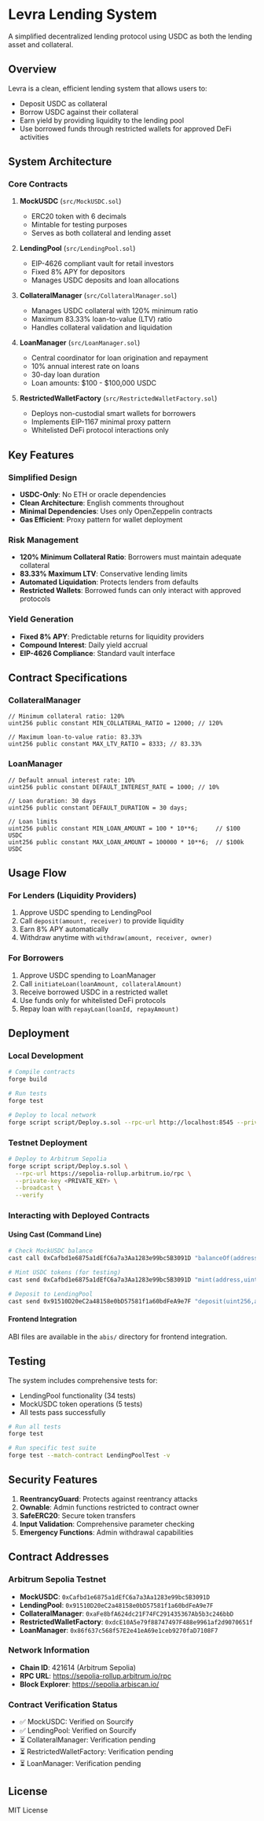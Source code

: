 # Levra Lending System

A simplified decentralized lending protocol using USDC as both the lending asset and collateral.

## Overview

Levra is a clean, efficient lending system that allows users to:
- Deposit USDC as collateral
- Borrow USDC against their collateral
- Earn yield by providing liquidity to the lending pool
- Use borrowed funds through restricted wallets for approved DeFi activities

## System Architecture

### Core Contracts

1. **MockUSDC** (`src/MockUSDC.sol`)
   - ERC20 token with 6 decimals
   - Mintable for testing purposes
   - Serves as both collateral and lending asset

2. **LendingPool** (`src/LendingPool.sol`)
   - EIP-4626 compliant vault for retail investors
   - Fixed 8% APY for depositors
   - Manages USDC deposits and loan allocations

3. **CollateralManager** (`src/CollateralManager.sol`)
   - Manages USDC collateral with 120% minimum ratio
   - Maximum 83.33% loan-to-value (LTV) ratio
   - Handles collateral validation and liquidation

4. **LoanManager** (`src/LoanManager.sol`)
   - Central coordinator for loan origination and repayment
   - 10% annual interest rate on loans
   - 30-day loan duration
   - Loan amounts: $100 - $100,000 USDC

5. **RestrictedWalletFactory** (`src/RestrictedWalletFactory.sol`)
   - Deploys non-custodial smart wallets for borrowers
   - Implements EIP-1167 minimal proxy pattern
   - Whitelisted DeFi protocol interactions only

## Key Features

### Simplified Design
- **USDC-Only**: No ETH or oracle dependencies
- **Clean Architecture**: English comments throughout
- **Minimal Dependencies**: Uses only OpenZeppelin contracts
- **Gas Efficient**: Proxy pattern for wallet deployment

### Risk Management
- **120% Minimum Collateral Ratio**: Borrowers must maintain adequate collateral
- **83.33% Maximum LTV**: Conservative lending limits
- **Automated Liquidation**: Protects lenders from defaults
- **Restricted Wallets**: Borrowed funds can only interact with approved protocols

### Yield Generation
- **Fixed 8% APY**: Predictable returns for liquidity providers
- **Compound Interest**: Daily yield accrual
- **EIP-4626 Compliance**: Standard vault interface

## Contract Specifications

### CollateralManager
```solidity
// Minimum collateral ratio: 120%
uint256 public constant MIN_COLLATERAL_RATIO = 12000; // 120%

// Maximum loan-to-value ratio: 83.33%
uint256 public constant MAX_LTV_RATIO = 8333; // 83.33%
```

### LoanManager
```solidity
// Default annual interest rate: 10%
uint256 public constant DEFAULT_INTEREST_RATE = 1000; // 10%

// Loan duration: 30 days
uint256 public constant DEFAULT_DURATION = 30 days;

// Loan limits
uint256 public constant MIN_LOAN_AMOUNT = 100 * 10**6;     // $100 USDC
uint256 public constant MAX_LOAN_AMOUNT = 100000 * 10**6;  // $100k USDC
```

## Usage Flow

### For Lenders (Liquidity Providers)
1. Approve USDC spending to LendingPool
2. Call `deposit(amount, receiver)` to provide liquidity
3. Earn 8% APY automatically
4. Withdraw anytime with `withdraw(amount, receiver, owner)`

### For Borrowers
1. Approve USDC spending to LoanManager
2. Call `initiateLoan(loanAmount, collateralAmount)`
3. Receive borrowed USDC in a restricted wallet
4. Use funds only for whitelisted DeFi protocols
5. Repay loan with `repayLoan(loanId, repayAmount)`

## Deployment

### Local Development
```bash
# Compile contracts
forge build

# Run tests
forge test

# Deploy to local network
forge script script/Deploy.s.sol --rpc-url http://localhost:8545 --private-key <PRIVATE_KEY> --broadcast
```

### Testnet Deployment
```bash
# Deploy to Arbitrum Sepolia
forge script script/Deploy.s.sol \
  --rpc-url https://sepolia-rollup.arbitrum.io/rpc \
  --private-key <PRIVATE_KEY> \
  --broadcast \
  --verify
```

### Interacting with Deployed Contracts

#### Using Cast (Command Line)
```bash
# Check MockUSDC balance
cast call 0xCafbd1e6875a1dEfC6a7a3Aa1283e99bc5B3091D "balanceOf(address)" <YOUR_ADDRESS> --rpc-url https://sepolia-rollup.arbitrum.io/rpc

# Mint USDC tokens (for testing)
cast send 0xCafbd1e6875a1dEfC6a7a3Aa1283e99bc5B3091D "mint(address,uint256)" <YOUR_ADDRESS> 1000000000 --private-key <PRIVATE_KEY> --rpc-url https://sepolia-rollup.arbitrum.io/rpc

# Deposit to LendingPool
cast send 0x91510D20eC2a48158e0bD57581f1a60bdFeA9e7F "deposit(uint256,address)" 100000000 <YOUR_ADDRESS> --private-key <PRIVATE_KEY> --rpc-url https://sepolia-rollup.arbitrum.io/rpc
```

#### Frontend Integration
ABI files are available in the `abis/` directory for frontend integration.

## Testing

The system includes comprehensive tests for:
- LendingPool functionality (34 tests)
- MockUSDC token operations (5 tests)
- All tests pass successfully

```bash
# Run all tests
forge test

# Run specific test suite
forge test --match-contract LendingPoolTest -v
```

## Security Features

1. **ReentrancyGuard**: Protects against reentrancy attacks
2. **Ownable**: Admin functions restricted to contract owner
3. **SafeERC20**: Secure token transfers
4. **Input Validation**: Comprehensive parameter checking
5. **Emergency Functions**: Admin withdrawal capabilities

## Contract Addresses

### Arbitrum Sepolia Testnet

- **MockUSDC**: `0xCafbd1e6875a1dEfC6a7a3Aa1283e99bc5B3091D`
- **LendingPool**: `0x91510D20eC2a48158e0bD57581f1a60bdFeA9e7F`
- **CollateralManager**: `0xaFe8bfA624dc21F74FC291435367Ab5b3c246bbD`
- **RestrictedWalletFactory**: `0xdcE10A5e79f88747497F488e9961af2d9070651f`
- **LoanManager**: `0x86f637c568f57E2e41eA69e1ceb9270faD7108F7`

### Network Information
- **Chain ID**: 421614 (Arbitrum Sepolia)
- **RPC URL**: https://sepolia-rollup.arbitrum.io/rpc
- **Block Explorer**: https://sepolia.arbiscan.io/

### Contract Verification Status
- ✅ MockUSDC: Verified on Sourcify
- ✅ LendingPool: Verified on Sourcify  
- ⏳ CollateralManager: Verification pending
- ⏳ RestrictedWalletFactory: Verification pending
- ⏳ LoanManager: Verification pending

## License

MIT License
